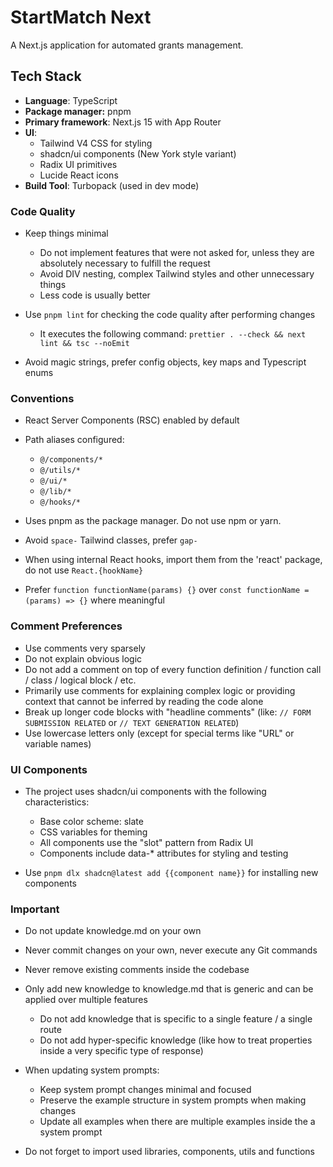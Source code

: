 # StartMatch Next

A Next.js application for automated grants management.

## Tech Stack

- **Language**: TypeScript
- **Package manager:** pnpm
- **Primary framework**: Next.js 15 with App Router
- **UI**:
  - Tailwind V4 CSS for styling
  - shadcn/ui components (New York style variant)
  - Radix UI primitives
  - Lucide React icons
- **Build Tool**: Turbopack (used in dev mode)

### Code Quality

- Keep things minimal
  - Do not implement features that were not asked for, unless they are absolutely necessary to fulfill the request
  - Avoid DIV nesting, complex Tailwind styles and other unnecessary things
  - Less code is usually better

- Use `pnpm lint` for checking the code quality after performing changes
  - It executes the following command: `prettier . --check && next lint && tsc --noEmit`

- Avoid magic strings, prefer config objects, key maps and Typescript enums

### Conventions

- React Server Components (RSC) enabled by default

- Path aliases configured:
  - `@/components/*`
  - `@/utils/*`
  - `@/ui/*`
  - `@/lib/*`
  - `@/hooks/*`

- Uses pnpm as the package manager. Do not use npm or yarn.

- Avoid `space-` Tailwind classes, prefer `gap-`

- When using internal React hooks, import them from the 'react' package, do not use `React.{hookName}`

- Prefer `function functionName(params) {}` over `const functionName = (params) => {}` where meaningful

### Comment Preferences

- Use comments very sparsely
- Do not explain obvious logic
- Do not add a comment on top of every function definition / function call / class / logical block / etc.
- Primarily use comments for explaining complex logic or providing context that cannot be inferred by reading the code alone
- Break up longer code blocks with "headline comments" (like: `// FORM SUBMISSION RELATED` or `// TEXT GENERATION RELATED`)
- Use lowercase letters only (except for special terms like "URL" or variable names)

### UI Components

- The project uses shadcn/ui components with the following characteristics:
  - Base color scheme: slate
  - CSS variables for theming
  - All components use the "slot" pattern from Radix UI
  - Components include data-* attributes for styling and testing

- Use `pnpm dlx shadcn@latest add {{component name}}` for installing new components

### Important

- Do not update knowledge.md on your own

- Never commit changes on your own, never execute any Git commands

- Never remove existing comments inside the codebase

- Only add new knowledge to knowledge.md that is generic and can be applied over multiple features
  - Do not add knowledge that is specific to a single feature / a single route
  - Do not add hyper-specific knowledge (like how to treat properties inside a very specific type of response)

- When updating system prompts:
  - Keep system prompt changes minimal and focused
  - Preserve the example structure in system prompts when making changes
  - Update all examples when there are multiple examples inside the a system prompt

- Do not forget to import used libraries, components, utils and functions
